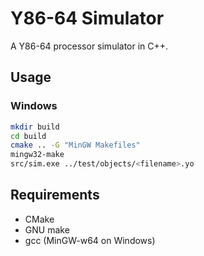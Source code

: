 # Y86-64 Simulator

A Y86-64 processor simulator in C++.

## Usage

### Windows

```bash
mkdir build
cd build
cmake .. -G "MinGW Makefiles"
mingw32-make
src/sim.exe ../test/objects/<filename>.yo
```

## Requirements

- CMake
- GNU make
- gcc (MinGW-w64 on Windows)
